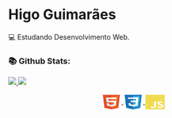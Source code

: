 <h1>Higo Guimarães</h1>

💻 Estudando Desenvolvimento Web.

<h3> 📚 Github Stats: <br></h3>
  
<div>
  <a href="https://github.com/higoguimaraes"> 
  <img height="150em" src="https://github-readme-stats.vercel.app/api?username=HigoGuimaraes&show_icons=true&theme=dark&include_all_commits=true&count_private=true"/>
  <img height="150em" src="https://github-readme-stats.vercel.app/api/top-langs/?username=HigoGuimaraes&layout=compact&langs_count=16&theme=dark"/>
</div>

<br>
  
<div align="center" style="display: inline_block"> 
  <img align="center" alt="Ally-HTML" height="30" width="40" src="https://raw.githubusercontent.com/devicons/devicon/master/icons/html5/html5-original.svg">
  <img align="center" alt="Ally-CSS" height="30" width="40" src="https://raw.githubusercontent.com/devicons/devicon/master/icons/css3/css3-original.svg">
  <img align="center" alt="Ally-Js" height="30" width="40" src="https://raw.githubusercontent.com/devicons/devicon/master/icons/javascript/javascript-plain.svg">
</div>
